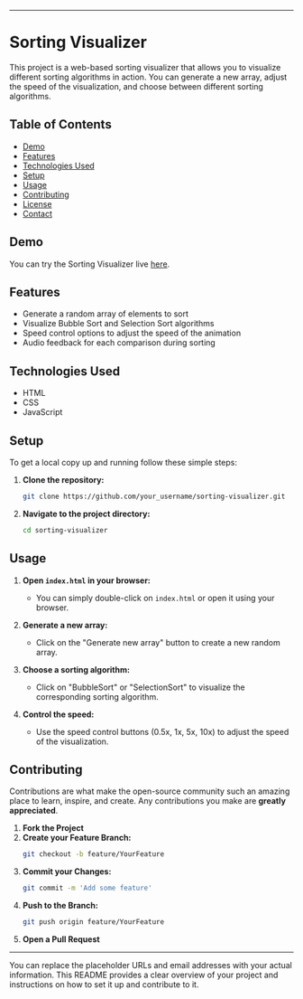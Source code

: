 

---

# Sorting Visualizer

This project is a web-based sorting visualizer that allows you to visualize different sorting algorithms in action. You can generate a new array, adjust the speed of the visualization, and choose between different sorting algorithms.

## Table of Contents
- [Demo](#demo)
- [Features](#features)
- [Technologies Used](#technologies-used)
- [Setup](#setup)
- [Usage](#usage)
- [Contributing](#contributing)
- [License](#license)
- [Contact](#contact)

## Demo
You can try the Sorting Visualizer live [here](#).

## Features
- Generate a random array of elements to sort
- Visualize Bubble Sort and Selection Sort algorithms
- Speed control options to adjust the speed of the animation
- Audio feedback for each comparison during sorting

## Technologies Used
- HTML
- CSS
- JavaScript

## Setup
To get a local copy up and running follow these simple steps:

1. **Clone the repository:**
    ```sh
    git clone https://github.com/your_username/sorting-visualizer.git
    ```
2. **Navigate to the project directory:**
    ```sh
    cd sorting-visualizer
    ```

## Usage
1. **Open `index.html` in your browser:**
    - You can simply double-click on `index.html` or open it using your browser.
    
2. **Generate a new array:**
    - Click on the "Generate new array" button to create a new random array.

3. **Choose a sorting algorithm:**
    - Click on "BubbleSort" or "SelectionSort" to visualize the corresponding sorting algorithm.

4. **Control the speed:**
    - Use the speed control buttons (0.5x, 1x, 5x, 10x) to adjust the speed of the visualization.

## Contributing
Contributions are what make the open-source community such an amazing place to learn, inspire, and create. Any contributions you make are **greatly appreciated**.

1. **Fork the Project**
2. **Create your Feature Branch:**
    ```sh
    git checkout -b feature/YourFeature
    ```
3. **Commit your Changes:**
    ```sh
    git commit -m 'Add some feature'
    ```
4. **Push to the Branch:**
    ```sh
    git push origin feature/YourFeature
    ```
5. **Open a Pull Request**


---

You can replace the placeholder URLs and email addresses with your actual information. This README provides a clear overview of your project and instructions on how to set it up and contribute to it.
